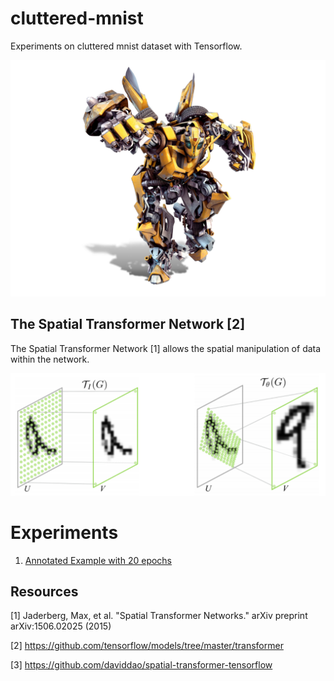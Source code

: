 # cluttered-mnist
Experiments on cluttered mnist dataset with Tensorflow.

![](assets/Transformers.jpg)

## The Spatial Transformer Network [2]
The Spatial Transformer Network [1] allows the spatial manipulation of data within the network.

![](assets/spatial_transformer.png)

# Experiments

1. [Annotated Example with 20 epochs](spatial-transformer-network/Clutter%20MNIST%20Example.ipynb)


## Resources

[1] Jaderberg, Max, et al. "Spatial Transformer Networks." arXiv preprint arXiv:1506.02025 (2015)

[2] https://github.com/tensorflow/models/tree/master/transformer

[3] https://github.com/daviddao/spatial-transformer-tensorflow
